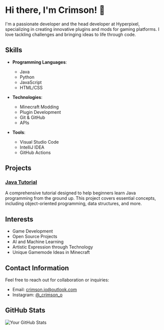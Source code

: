# Hi there, I'm Crimson! 👋

I'm a passionate developer and the head developer at Hyperpixel, specializing in creating innovative plugins and mods for gaming platforms. I love tackling challenges and bringing ideas to life through code.

## Skills

- **Programming Languages**: 
  - Java
  - Python
  - JavaScript
  - HTML/CSS

- **Technologies**:
  - Minecraft Modding
  - Plugin Development
  - Git & GitHub
  - APIs

- **Tools**:
  - Visual Studio Code
  - IntelliJ IDEA
  - GitHub Actions

## Projects
### [Java Tutorial](https://github.com/Crimson302/Java-Turtorial)
A comprehensive tutorial designed to help beginners learn Java programming from the ground up. This project covers essential concepts, including object-oriented programming, data structures, and more.


## Interests

- Game Development
- Open Source Projects
- AI and Machine Learning
- Artistic Expression through Technology
- Unique Gamemode Ideas in Minecraft

## Contact Information

Feel free to reach out for collaboration or inquiries:

- Email: [crimson.io@outlook.com](mailto:crimson.io@outlook.com)
- Instagram: [@_crimson_o](https://www.instagram.com/_crimson_o/)

## GitHub Stats

![Your GitHub Stats](https://github-readme-stats.vercel.app/api?username=crimson302&show_icons=true&theme=radical)


